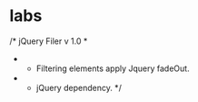 labs
====
/* jQuery Filer v 1.0
 * 
 * - Filtering elements apply Jquery fadeOut.
  * - jQuery dependency. 
 */
